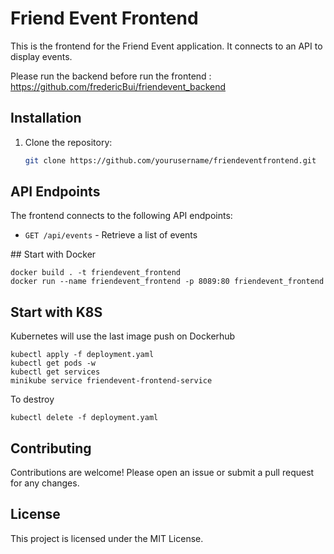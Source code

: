 # Friend Event Frontend

This is the frontend for the Friend Event application. It connects to an API to display events.

Please run the backend before run the frontend : https://github.com/fredericBui/friendevent_backend

## Installation

1. Clone the repository:
    ```bash
    git clone https://github.com/yourusername/friendeventfrontend.git
    ```

## API Endpoints

The frontend connects to the following API endpoints:

- `GET /api/events` - Retrieve a list of events

## Start with Docker
```
docker build . -t friendevent_frontend
docker run --name friendevent_frontend -p 8089:80 friendevent_frontend
```

## Start with K8S
Kubernetes will use the last image push on Dockerhub
```
kubectl apply -f deployment.yaml
kubectl get pods -w
kubectl get services
minikube service friendevent-frontend-service
```

To destroy
```
kubectl delete -f deployment.yaml
```

## Contributing

Contributions are welcome! Please open an issue or submit a pull request for any changes.

## License

This project is licensed under the MIT License.